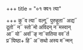 +++
title = "०१ क्व१ त्या"

+++
कु᳓व त्या᳓ वल्गू᳓ पुरुहूता᳓ अद्य᳓  
दूतो᳓ न᳓ स्तो᳓मो अविदन् न᳓मस्वान्  
आ᳓ यो᳓ अर्वा᳓ङ् ना᳓सतिया वव᳓र्त  
प्र᳓यिष्ठा+ हि᳓ अ᳓सथो अस्य म᳓न्मन्